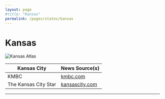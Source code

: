 ```yaml
---
layout: page
#title: "Kansas"
permalink: /pages/states/kansas
---
```

# Kansas

[//]: # (![Kansas Location]&#40;https://upload.wikimedia.org/wikipedia/commons/a/a6/Kansas_in_United_States.svg&#41;[^1])
![Kansas Atlas](https://upload.wikimedia.org/wikipedia/commons/4/46/National-atlas-kansas.PNG)

| Kansas City | News Source(s) |
| ----------- |----------------|
| KMBC | [kmbc.com](http://www.kmbc.com) |
| The Kansas City Star | [kansascity.com](kansascity.com) |


---

[^1]:[Wikipedia](https://en.wikipedia.org/wiki/Kansas)